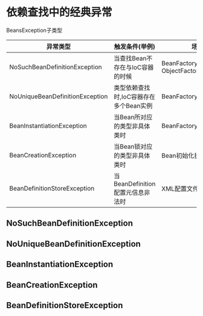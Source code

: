 # 依赖查找中的经典异常

BeansException子类型

| 异常类型                        | 触发条件(举例)                         | 场景举例                                         |
| ------------------------------- | -------------------------------------- | ------------------------------------------------ |
| NoSuchBeanDefinitionException   | 当查找Bean不存在与IoC容器的时候        | BeanFactory#getBean<br />ObjectFactory#getObject |
| NoUniqueBeanDefinitionException | 类型依赖查找时,IoC容器存在多个Bean实例 | BeanFactory#getBean(Class)                       |
| BeanInstantiationException      | 当Bean所对应的类型非具体类时           | BeanFactory#getBean                              |
| BeanCreationException           | 当Bean锁对应的类型非具体类时           | Bean初始化执行异常时                             |
| BeanDefinitionStoreException    | 当BeanDefinition配置元信息非法时       | XML配置文件无法打开时                            |

 

## NoSuchBeanDefinitionException



## NoUniqueBeanDefinitionException



## BeanInstantiationException



## BeanCreationException



## BeanDefinitionStoreException
